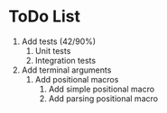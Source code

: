 # ToDo List
 1. Add tests (42/90%)
     1. Unit tests
     2. Integration tests
 3. Add terminal arguments
     1. Add positional macros
         1. Add simple positional macro
         2. Add parsing positional macro